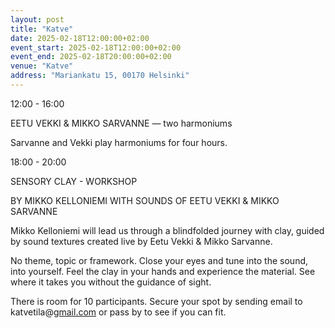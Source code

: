 ```yaml
---
layout: post
title: "Katve"
date: 2025-02-18T12:00:00+02:00
event_start: 2025-02-18T12:00:00+02:00
event_end: 2025-02-18T20:00:00+02:00
venue: "Katve"
address: "Mariankatu 15, 00170 Helsinki"
---
```


12:00 - 16:00  
  
EETU VEKKI & MIKKO SARVANNE — two harmoniums  
  
Sarvanne and Vekki play harmoniums for four hours.  
  
18:00 - 20:00  
  
SENSORY CLAY - WORKSHOP  
  
BY MIKKO KELLONIEMI WITH SOUNDS OF EETU VEKKI & MIKKO SARVANNE  
  
Mikko Kelloniemi will lead us through a blindfolded journey with clay, guided by sound textures created live by Eetu Vekki & Mikko Sarvanne.  
  
No theme, topic or framework. Close your eyes and tune into the sound, into yourself. Feel the clay in your hands and experience the material. See where it takes you without the guidance of sight.  
  
There is room for 10 participants. Secure your spot by sending email to katvetila@[gmail.com](http://gmail.com) or pass by to see if you can fit.
